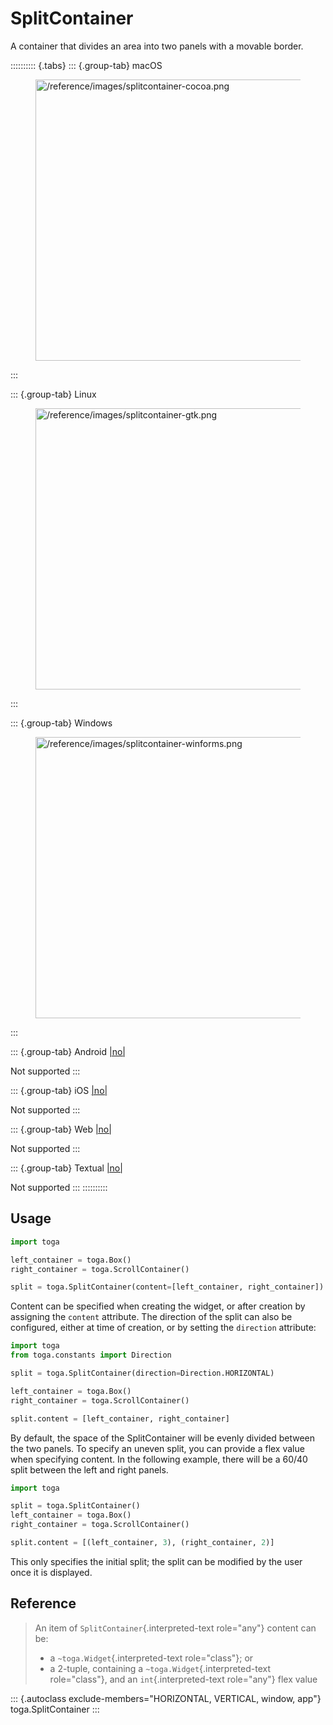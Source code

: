 # SplitContainer

A container that divides an area into two panels with a movable border.

:::::::::: {.tabs}
::: {.group-tab}
macOS

<figure class="align-center">
<img src="/reference/images/splitcontainer-cocoa.png" width="450"
alt="/reference/images/splitcontainer-cocoa.png" />
</figure>
:::

::: {.group-tab}
Linux

<figure class="align-center">
<img src="/reference/images/splitcontainer-gtk.png" width="450"
alt="/reference/images/splitcontainer-gtk.png" />
</figure>
:::

::: {.group-tab}
Windows

<figure class="align-center">
<img src="/reference/images/splitcontainer-winforms.png" width="450"
alt="/reference/images/splitcontainer-winforms.png" />
</figure>
:::

::: {.group-tab}
Android [\|no\|](##SUBST##|no|)

Not supported
:::

::: {.group-tab}
iOS [\|no\|](##SUBST##|no|)

Not supported
:::

::: {.group-tab}
Web [\|no\|](##SUBST##|no|)

Not supported
:::

::: {.group-tab}
Textual [\|no\|](##SUBST##|no|)

Not supported
:::
::::::::::

## Usage

``` python
import toga

left_container = toga.Box()
right_container = toga.ScrollContainer()

split = toga.SplitContainer(content=[left_container, right_container])
```

Content can be specified when creating the widget, or after creation by
assigning the `content` attribute. The direction of the split can also
be configured, either at time of creation, or by setting the `direction`
attribute:

``` python
import toga
from toga.constants import Direction

split = toga.SplitContainer(direction=Direction.HORIZONTAL)

left_container = toga.Box()
right_container = toga.ScrollContainer()

split.content = [left_container, right_container]
```

By default, the space of the SplitContainer will be evenly divided
between the two panels. To specify an uneven split, you can provide a
flex value when specifying content. In the following example, there will
be a 60/40 split between the left and right panels.

``` python
import toga

split = toga.SplitContainer()
left_container = toga.Box()
right_container = toga.ScrollContainer()

split.content = [(left_container, 3), (right_container, 2)]
```

This only specifies the initial split; the split can be modified by the
user once it is displayed.

## Reference

> An item of `SplitContainer`{.interpreted-text role="any"} content can
> be:
>
> - a `~toga.Widget`{.interpreted-text role="class"}; or
> - a 2-tuple, containing a `~toga.Widget`{.interpreted-text
>   role="class"}, and an `int`{.interpreted-text role="any"} flex value

::: {.autoclass exclude-members="HORIZONTAL, VERTICAL, window, app"}
toga.SplitContainer
:::
